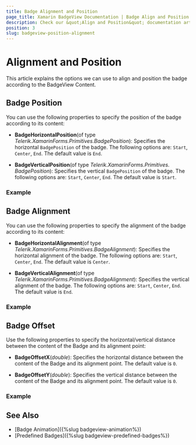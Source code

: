 ```yaml
---
title: Badge Alignment and Position
page_title: Xamarin BadgeView Documentation | Badge Align and Position
description: Check our &quot;Align and Position&quot; documentation article for Telerik BadgeView for Xamarin control.
position: 3
slug: badgeview-position-alignment
---
```


# Alignment and Position

This article explains the options we can use to align and position the badge according to the BadgeView Content.

## Badge Position

You can use the following properties to specify the position of the badge according to its content: 

* **BadgeHorizontalPosition**(of type *Telerik.XamarinForms.Primitives.BadgePosition*): Specifies the horizontal `BadgePosition` of the badge. The following options are: `Start`, `Center`, `End`. The default value is `End`.

* **BadgeVerticalPosition**(of type *Telerik.XamarinForms.Primitives. BadgePosition*): Specifies the vertical `BadgePosition` of the badge. The following options are: `Start`, `Center`, `End`. The default value is `Start`.

### Example

## Badge Alignment

You can use the following properties to specify the alignment of the badge according to its content:  

* **BadgeHorizontalAlignment**(of type *Telerik.XamarinForms.Primitives.BadgeAlignment*): Specifies the horizontal alignment of the badge. The following options are: `Start`, `Center`, `End`. The default value is `Center`.

* **BadgeVerticalAlignment**(of type *Telerik.XamarinForms.Primitives.BadgeAlignment*): Specifies the vertical alignment of the badge. The following options are: `Start`, `Center`, `End`. The default value is `End`.

### Example

## Badge Offset

Use the following properties to specify the horizontal/vertical distance between the content of the Badge and its alignment point:  

* **BadgeOffsetX**(*double*): Specifies the horizontal distance between the content of the Badge and its alignment point. The default value is `0`.

* **BadgeOffsetY**(*double*): Specifies the vertical distance between the content of the Badge and its alignment point. The default value is `0`.

### Example 

## See Also

- [Badge Animation]({%slug badgeview-animation%})
- [Predefined Badges]({%slug badgeview-predefined-badges%})
